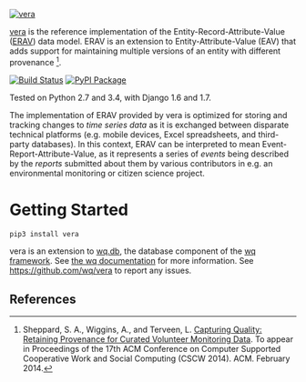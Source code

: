 [![vera](https://raw.github.com/wq/wq/master/images/256/vera.png)](http://wq.io/vera)

[vera](http://wq.io/vera) is the reference implementation of the Entity-Record-Attribute-Value ([ERAV](http://wq.io/docs/erav)) data model. ERAV is an extension to Entity-Attribute-Value (EAV) that adds support for maintaining multiple versions of an entity with different provenance [^1].

[![Build Status](https://travis-ci.org/wq/vera.png?branch=master)](https://travis-ci.org/wq/vera)
[![PyPI Package](https://pypip.in/version/vera/badge.png)](https://pypi.python.org/pypi/vera)

Tested on Python 2.7 and 3.4, with Django 1.6 and 1.7.

The implementation of ERAV provided by vera is optimized for storing and tracking changes to *time series data* as it is exchanged between disparate technical platforms (e.g. mobile devices, Excel spreadsheets, and third-party databases).  In this context, ERAV can be interpreted to mean Event-Report-Attribute-Value, as it represents a series of *events* being described by the *reports* submitted about them by various contributors in e.g. an environmental monitoring or citizen science project.

Getting Started
===============

```bash
pip3 install vera
```

vera is an extension to [wq.db](http://wq.io/wq.db), the database component of the [wq framework](http://wq.io).  See [the wq documentation](http://wq.io/docs/) for more information. See <https://github.com/wq/vera> to report any issues.

References
----------

[^1]: Sheppard, S. A., Wiggins, A., and Terveen, L. [Capturing Quality: Retaining Provenance for Curated Volunteer Monitoring Data](http://wq.io/research/provenance). To appear in Proceedings of the 17th ACM Conference on Computer Supported Cooperative Work and Social Computing (CSCW 2014). ACM. February 2014.
